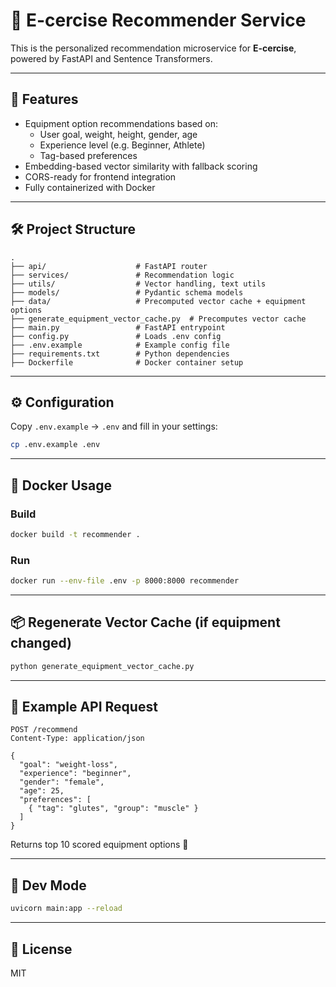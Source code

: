 # 🧠 E-cercise Recommender Service

This is the personalized recommendation microservice for **E-cercise**, powered by FastAPI and Sentence Transformers.

---

## 🚀 Features

- Equipment option recommendations based on:
  - User goal, weight, height, gender, age
  - Experience level (e.g. Beginner, Athlete)
  - Tag-based preferences
- Embedding-based vector similarity with fallback scoring
- CORS-ready for frontend integration
- Fully containerized with Docker

---

## 🛠️ Project Structure

```
.
├── api/                    # FastAPI router
├── services/               # Recommendation logic
├── utils/                  # Vector handling, text utils
├── models/                 # Pydantic schema models
├── data/                   # Precomputed vector cache + equipment options
├── generate_equipment_vector_cache.py  # Precomputes vector cache
├── main.py                 # FastAPI entrypoint
├── config.py               # Loads .env config
├── .env.example            # Example config file
├── requirements.txt        # Python dependencies
├── Dockerfile              # Docker container setup
```

---

## ⚙️ Configuration

Copy `.env.example` → `.env` and fill in your settings:

```bash
cp .env.example .env
```

---

## 🐳 Docker Usage

### Build

```bash
docker build -t recommender .
```

### Run

```bash
docker run --env-file .env -p 8000:8000 recommender
```

---

## 📦 Regenerate Vector Cache (if equipment changed)

```bash
python generate_equipment_vector_cache.py
```

---

## 🔌 Example API Request

```http
POST /recommend
Content-Type: application/json

{
  "goal": "weight-loss",
  "experience": "beginner",
  "gender": "female",
  "age": 25,
  "preferences": [
    { "tag": "glutes", "group": "muscle" }
  ]
}
```

Returns top 10 scored equipment options 🎯

---

## 🧪 Dev Mode

```bash
uvicorn main:app --reload
```

---

## 🤝 License

MIT
